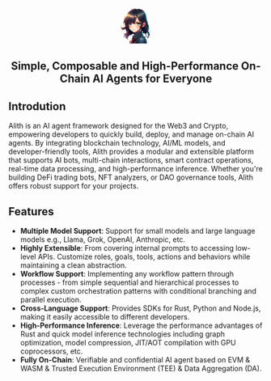<p align="center">
    <img src="imgs/logo.png" alt="Alith Logo" style="width: 70px;" />
</p>

<h2 align="center">
Simple, Composable and High-Performance On-Chain AI Agents for Everyone
</h2>

## Introdution

Alith is an AI agent framework designed for the Web3 and Crypto, empowering developers to quickly build, deploy, and manage on-chain AI agents. By integrating blockchain technology, AI/ML models, and developer-friendly tools, Alith provides a modular and extensible platform that supports AI bots, multi-chain interactions, smart contract operations, real-time data processing, and high-performance inference. Whether you're building DeFi trading bots, NFT analyzers, or DAO governance tools, Alith offers robust support for your projects.

## Features

+ **Multiple Model Support**: Support for small models and large language models e.g., Llama, Grok, OpenAI, Anthropic, etc.
+ **Highly Extensible**: From covering internal prompts to accessing low-level APIs. Customize roles, goals, tools, actions and behaviors while maintaining a clean abstraction.
+ **Workflow Support**: Implementing any workflow pattern through processes - from simple sequential and hierarchical processes to complex custom orchestration patterns with conditional branching and parallel execution.
+ **Cross-Language Support**: Provides SDKs for Rust, Python and Node.js, making it easily accessible to different developers.
+ **High-Performance Inference**: Leverage the performance advantages of Rust and quick model inference technologies including graph optimization, model compression, JIT/AOT compilation with GPU coprocessors, etc.
+ **Fully On-Chain**: Verifiable and confidential AI agent based on EVM & WASM & Trusted Execution Environment (TEE) & Data Aggregation (DA).
